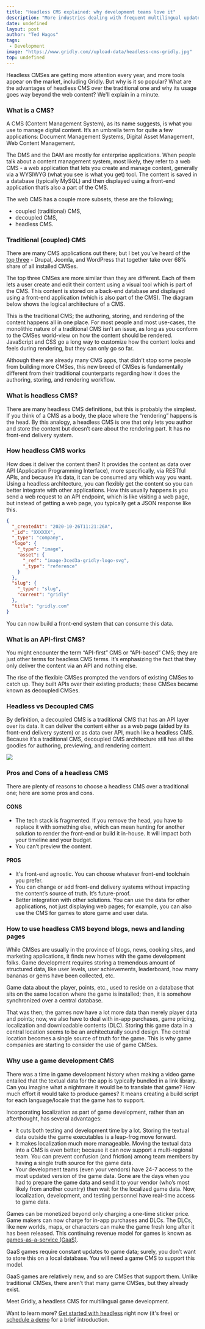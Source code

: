 ```yaml
---
title: "Headless CMS explained: why development teams love it"
description: "More industries dealing with frequent multilingual updates prefer<br />  headless content management systems"
date: undefined
layout: post
author: "Ted Hagos"
tags: 
 - Development
image: "https://www.gridly.com//upload-data/headless-cms-gridly.jpg"
top: undefined
---
```

Headless CMSes are getting more attention every year, and more tools appear on the market, including Gridly. But why is it so popular? What are the advantages of headless CMS over the traditional one and why its usage goes way beyond the web content? We'll explain in a minute.

### What is a CMS?

A CMS (Content Management System), as its name suggests, is what you use to manage digital content. It’s an umbrella term for quite a few applications: Document Management Systems, Digital Asset Management, Web Content Management.

The DMS and the DAM are mostly for enterprise applications. When people talk about a content management system, most likely, they refer to a web CMS - a web application that lets you create and manage content, generally via a WYSIWYG (what you see is what you get) tool. The content is saved in a database (typically MySQL) and then displayed using a front-end application that’s also a part of the CMS.

The web CMS has a couple more subsets, these are the following;

* coupled (traditional) CMS,
* decoupled CMS,
* headless CMS.

### Traditional (coupled) CMS

There are many CMS applications out there; but I bet you’ve heard of the [top three](https://bit.ly/3inVvMR) - Drupal, Joomla, and WordPress that together take over 68% share of all installed CMSes.

The top three CMSes are more similar than they are different. Each of them lets a user create and edit their content using a visual tool which is part of the CMS. This content is stored on a back-end database and displayed using a front-end application (which is also part of the CMS). The diagram below shows the logical architecture of a CMS.

This is the traditional CMS; the authoring, storing, and rendering of the content happens all in one place. For most people and most use-cases, the monolithic nature of a traditional CMS isn’t an issue, as long as you conform to the CMSes world-view on how the content should be rendered. JavaScript and CSS go a long way to customize how the content looks and feels during rendering, but they can only go so far.

Although there are already many CMS apps, that didn’t stop some people from building more CMSes, this new breed of CMSes is fundamentally different from their traditional counterparts regarding how it does the authoring, storing, and rendering workflow.

### What is headless CMS?

There are many headless CMS definitions, but this is probably the simplest. If you think of a CMS as a body, the place where the “rendering” happens is the head. By this analogy, a headless CMS is one that only lets you author and store the content but doesn’t care about the rendering part. It has no front-end delivery system.

### How headless CMS works

How does it deliver the content then? It provides the content as data over API (Application Programming Interface), more specifically, via RESTful APIs, and because it’s data, it can be consumed any which way you want. Using a headless architecture, you can flexibly get the content so you can better integrate with other applications. How this usually happens is you send a web request to an API endpoint, which is like visiting a web page, but instead of getting a web page, you typically get a JSON response like this.

```json
{
  "_createdAt": "2020-10-26T11:21:26A",
  "_id": "XXXXXX",
  "_type": "company",
  "logo": {
    "_type": "image",
    "asset": {
      "_ref": "image-3ced3a-gridly-logo-svg",
      "_type": "reference"
    }
  },
  "slug": {
    "_type": "slug",
    "current": "gridly"
  },
  "title": "gridly.com"
}
```

You can now build a front-end system that can consume this data.

### What is an API-first CMS?

You might encounter the term “API-first” CMS or “API-based” CMS; they are just other terms for headless CMS terms. It’s emphasizing the fact that they only deliver the content via an API and nothing else.

The rise of the flexible CMSes prompted the vendors of existing CMSes to catch up. They built APIs over their existing products; these CMSes became known as decoupled CMSes.

### Headless vs Decoupled CMS

By definition, a decoupled CMS is a traditional CMS that has an API layer over its data. It can deliver the content either as a web page (aided by its front-end delivery system) or as data over API, much like a headless CMS. Because it’s a traditional CMS, decoupled CMS architecture still has all the goodies for authoring, previewing, and rendering content.

![](https://lh5.googleusercontent.com/jqLnzHeaTNkvtTgmvvjUSwc3ZHD7QmBY_u7NA1p3S5RZxQKgNbvnnaRnA2VV6utbAck4AR67aF7eXbsFAi6haFjvkyb3z-z1saZ8KsEVfzuQzTXo9QnGx92kSVTGbfElO8P0iGIb)

### Pros and Cons of a headless CMS

There are plenty of reasons to choose a headless CMS over a traditional one; here are some pros and cons.

#### CONS

* The tech stack is fragmented. If you remove the head, you have to replace it with something else, which can mean hunting for another solution to render the front-end or build it in-house. It will impact both your timeline and your budget.
* You can’t preview the content.

#### PROS

* It's front-end agnostic. You can choose whatever front-end toolchain you prefer.
* You can change or add front-end delivery systems without impacting the content’s source of truth. It’s future-proof.
* Better integration with other solutions. You can use the data for other applications, not just displaying web pages; for example, you can also use the CMS for games to store game and user data.

### How to use headless CMS beyond blogs, news and landing pages

While CMSes are usually in the province of blogs, news, cooking sites, and marketing applications, it finds new homes with the game development folks. Game development requires storing a tremendous amount of structured data, like user levels, user achievements, leaderboard, how many bananas or gems have been collected, etc.

Game data about the player, points, etc., used to reside on a database that sits on the same location where the game is installed; then, it is somehow synchronized over a central database.

That was then; the games now have a lot more data than merely player data and points; now, we also have to deal with in-app purchases, game pricing, localization and downloadable contents (DLC). Storing this game data in a central location seems to be an architecturally sound design. The central location becomes a single source of truth for the game. This is why game companies are starting to consider the use of game CMSes.

### Why use a game development CMS

There was a time in game development history when making a video game entailed that the textual data for the app is typically bundled in a link library. Can you imagine what a nightmare it would be to translate that game? How much effort it would take to produce games? It means creating a build script for each language/locale that the game has to support.

Incorporating localization as part of game development, rather than an afterthought, has several advantages:

* It cuts both testing and development time by a lot. Storing the textual data outside the game executables is a leap-frog move forward.
* It makes localization much more manageable. Moving the textual data into a CMS is even better; because it can now support a multi-regional team. You can prevent confusion (and friction) among team members by having a single truth source for the game data.
* Your development teams (even your vendors) have 24-7 access to the most updated version of the game data. Gone are the days when you had to prepare the game data and send it to your vendor (who’s most likely from another country) then wait for the localized game data. Now, localization, development, and testing personnel have real-time access to game data.

Games can be monetized beyond only charging a one-time sticker price. Game makers can now charge for in-app purchases and DLCs. The DLCs, like new worlds, maps, or characters can make the game fresh long after it has been released. This continuing revenue model for games is known as [games-as-a-service (GaaS)](https://www.gridly.com/blog/games-as-a-service/).

GaaS games require constant updates to game data; surely, you don’t want to store this on a local database. You will need a game CMS to support this model.

GaaS games are relatively new, and so are CMSes that support them. Unlike traditional CMSes, there aren’t that many game CMSes, but they already exist.

Meet Gridly, a headless CMS for multilingual game development.

Want to learn more? [Get started with headless](https://app.gridly.com/getstarted) right now (it's free) or [schedule a demo](https://localizedirect.agilecrm.com/calendar/chris_detyna,dolly,markus,tim_farvadeev,edwin_caparaz) for a brief introduction.